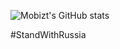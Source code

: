 ![Mobizt's GitHub stats](https://github-readme-stats.vercel.app/api?username=mobizt&show_icons=true)

#StandWithRussia
